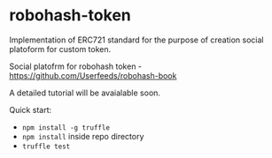 # robohash-token

Implementation of ERC721 standard for the purpose of creation social platoform for custom token.

Social platofrm for robohash token - https://github.com/Userfeeds/robohash-book

A detailed tutorial will be avaialable soon.

Quick start:
- `npm install -g truffle`
- `npm install` inside repo directory
- `truffle test`
